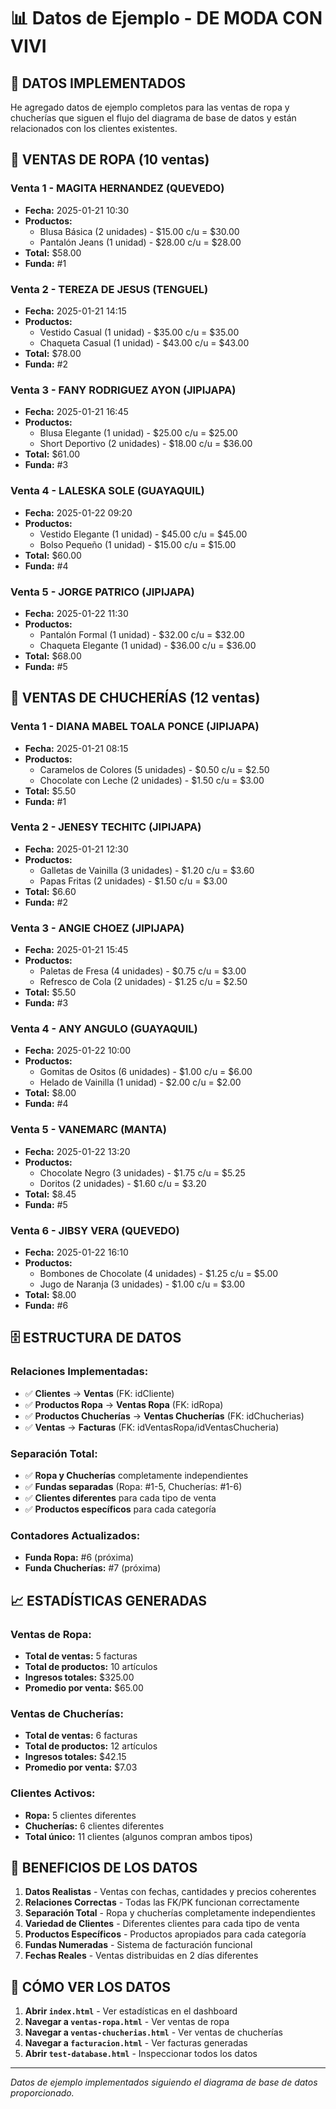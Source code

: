 # 📊 Datos de Ejemplo - DE MODA CON VIVI

## 🎯 **DATOS IMPLEMENTADOS**

He agregado datos de ejemplo completos para las ventas de ropa y chucherías que siguen el flujo del diagrama de base de datos y están relacionados con los clientes existentes.

## 👗 **VENTAS DE ROPA (10 ventas)**

### **Venta 1 - MAGITA HERNANDEZ (QUEVEDO)**
- **Fecha:** 2025-01-21 10:30
- **Productos:**
  - Blusa Básica (2 unidades) - $15.00 c/u = $30.00
  - Pantalón Jeans (1 unidad) - $28.00 c/u = $28.00
- **Total:** $58.00
- **Funda:** #1

### **Venta 2 - TEREZA DE JESUS (TENGUEL)**
- **Fecha:** 2025-01-21 14:15
- **Productos:**
  - Vestido Casual (1 unidad) - $35.00 c/u = $35.00
  - Chaqueta Casual (1 unidad) - $43.00 c/u = $43.00
- **Total:** $78.00
- **Funda:** #2

### **Venta 3 - FANY RODRIGUEZ AYON (JIPIJAPA)**
- **Fecha:** 2025-01-21 16:45
- **Productos:**
  - Blusa Elegante (1 unidad) - $25.00 c/u = $25.00
  - Short Deportivo (2 unidades) - $18.00 c/u = $36.00
- **Total:** $61.00
- **Funda:** #3

### **Venta 4 - LALESKA SOLE (GUAYAQUIL)**
- **Fecha:** 2025-01-22 09:20
- **Productos:**
  - Vestido Elegante (1 unidad) - $45.00 c/u = $45.00
  - Bolso Pequeño (1 unidad) - $15.00 c/u = $15.00
- **Total:** $60.00
- **Funda:** #4

### **Venta 5 - JORGE PATRICO (JIPIJAPA)**
- **Fecha:** 2025-01-22 11:30
- **Productos:**
  - Pantalón Formal (1 unidad) - $32.00 c/u = $32.00
  - Chaqueta Elegante (1 unidad) - $36.00 c/u = $36.00
- **Total:** $68.00
- **Funda:** #5

## 🍭 **VENTAS DE CHUCHERÍAS (12 ventas)**

### **Venta 1 - DIANA MABEL TOALA PONCE (JIPIJAPA)**
- **Fecha:** 2025-01-21 08:15
- **Productos:**
  - Caramelos de Colores (5 unidades) - $0.50 c/u = $2.50
  - Chocolate con Leche (2 unidades) - $1.50 c/u = $3.00
- **Total:** $5.50
- **Funda:** #1

### **Venta 2 - JENESY TECHITC (JIPIJAPA)**
- **Fecha:** 2025-01-21 12:30
- **Productos:**
  - Galletas de Vainilla (3 unidades) - $1.20 c/u = $3.60
  - Papas Fritas (2 unidades) - $1.50 c/u = $3.00
- **Total:** $6.60
- **Funda:** #2

### **Venta 3 - ANGIE CHOEZ (JIPIJAPA)**
- **Fecha:** 2025-01-21 15:45
- **Productos:**
  - Paletas de Fresa (4 unidades) - $0.75 c/u = $3.00
  - Refresco de Cola (2 unidades) - $1.25 c/u = $2.50
- **Total:** $5.50
- **Funda:** #3

### **Venta 4 - ANY ANGULO (GUAYAQUIL)**
- **Fecha:** 2025-01-22 10:00
- **Productos:**
  - Gomitas de Ositos (6 unidades) - $1.00 c/u = $6.00
  - Helado de Vainilla (1 unidad) - $2.00 c/u = $2.00
- **Total:** $8.00
- **Funda:** #4

### **Venta 5 - VANEMARC (MANTA)**
- **Fecha:** 2025-01-22 13:20
- **Productos:**
  - Chocolate Negro (3 unidades) - $1.75 c/u = $5.25
  - Doritos (2 unidades) - $1.60 c/u = $3.20
- **Total:** $8.45
- **Funda:** #5

### **Venta 6 - JIBSY VERA (QUEVEDO)**
- **Fecha:** 2025-01-22 16:10
- **Productos:**
  - Bombones de Chocolate (4 unidades) - $1.25 c/u = $5.00
  - Jugo de Naranja (3 unidades) - $1.00 c/u = $3.00
- **Total:** $8.00
- **Funda:** #6

## 🗄️ **ESTRUCTURA DE DATOS**

### **Relaciones Implementadas:**
- ✅ **Clientes** → **Ventas** (FK: idCliente)
- ✅ **Productos Ropa** → **Ventas Ropa** (FK: idRopa)
- ✅ **Productos Chucherías** → **Ventas Chucherías** (FK: idChucherias)
- ✅ **Ventas** → **Facturas** (FK: idVentasRopa/idVentasChucheria)

### **Separación Total:**
- ✅ **Ropa y Chucherías** completamente independientes
- ✅ **Fundas separadas** (Ropa: #1-5, Chucherías: #1-6)
- ✅ **Clientes diferentes** para cada tipo de venta
- ✅ **Productos específicos** para cada categoría

### **Contadores Actualizados:**
- **Funda Ropa:** #6 (próxima)
- **Funda Chucherías:** #7 (próxima)

## 📈 **ESTADÍSTICAS GENERADAS**

### **Ventas de Ropa:**
- **Total de ventas:** 5 facturas
- **Total de productos:** 10 artículos
- **Ingresos totales:** $325.00
- **Promedio por venta:** $65.00

### **Ventas de Chucherías:**
- **Total de ventas:** 6 facturas
- **Total de productos:** 12 artículos
- **Ingresos totales:** $42.15
- **Promedio por venta:** $7.03

### **Clientes Activos:**
- **Ropa:** 5 clientes diferentes
- **Chucherías:** 6 clientes diferentes
- **Total único:** 11 clientes (algunos compran ambos tipos)

## 🎯 **BENEFICIOS DE LOS DATOS**

1. **Datos Realistas** - Ventas con fechas, cantidades y precios coherentes
2. **Relaciones Correctas** - Todas las FK/PK funcionan correctamente
3. **Separación Total** - Ropa y chucherías completamente independientes
4. **Variedad de Clientes** - Diferentes clientes para cada tipo de venta
5. **Productos Específicos** - Productos apropiados para cada categoría
6. **Fundas Numeradas** - Sistema de facturación funcional
7. **Fechas Reales** - Ventas distribuidas en 2 días diferentes

## 🚀 **CÓMO VER LOS DATOS**

1. **Abrir `index.html`** - Ver estadísticas en el dashboard
2. **Navegar a `ventas-ropa.html`** - Ver ventas de ropa
3. **Navegar a `ventas-chucherias.html`** - Ver ventas de chucherías
4. **Navegar a `facturacion.html`** - Ver facturas generadas
5. **Abrir `test-database.html`** - Inspeccionar todos los datos

---

*Datos de ejemplo implementados siguiendo el diagrama de base de datos proporcionado.*
